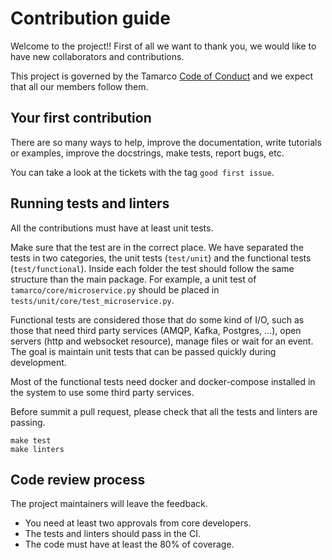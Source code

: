 # Contribution guide
Welcome to the project!! First of all we want to thank you, we would like to have new collaborators and contributions.

This project is governed by the Tamarco [Code of Conduct](https://github.com/system73/tamarco/blob/master/CODE_OF_CONDUCT.md) and we expect that all our members follow them.

## Your first contribution

There are so many ways to help, improve the documentation, write tutorials or examples, improve the docstrings, make 
tests, report bugs, etc.

You can take a look at the tickets with the tag `good first issue`.

## Running tests and linters

All the contributions must have at least unit tests. 

Make sure that the test are in the correct place. We have separated the tests in two categories, the unit tests 
(`test/unit`) and the functional tests (`test/functional`). Inside each folder the test should follow the same structure
than the main package. For example, a unit test of `tamarco/core/microservice.py` should be placed in 
`tests/unit/core/test_microservice.py`.

Functional tests are considered those that do some kind of I/O, such as those that need third party services (AMQP, 
Kafka, Postgres, ...), open servers (http and websocket resource), manage files or wait for an event. The goal is
maintain unit tests that can be passed quickly during development.

Most of the functional tests need docker and docker-compose installed in the system to use some third party services.

Before summit a pull request, please check that all the tests and linters are passing.

```
make test
make linters
```

## Code review process

The project maintainers will leave the feedback.

* You need at least two approvals from core developers.
* The tests and linters should pass in the CI.
* The code must have at least the 80% of coverage.
